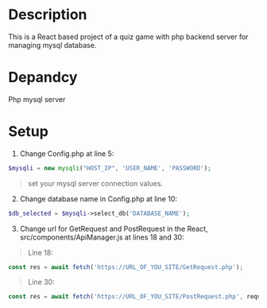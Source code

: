 # Description
This is a React based project of a quiz game with php backend server for managing mysql database.

# Depandcy
Php
mysql server

# Setup
1. Change Config.php at line 5:
```php 
$mysqli = new mysqli("HOST_IP", 'USER_NAME', 'PASSWORD');
```
> set your mysql server connection values.
2. Change database name in Config.php at line 10:
```php 
$db_selected = $mysqli->select_db('DATABASE_NAME');
```
3. Change url for GetRequest and PostRequest in the React, src/components/ApiManager.js at lines 18 and 30:

> Line 18: 
```javascript 
const res = await fetch('https://URL_OF_YOU_SITE/GetRequest.php');
```
> Line 30: 
```javascript 
const res = await fetch('https://URL_OF_YOU_SITE/PostRequest.php', requestOptions);
```